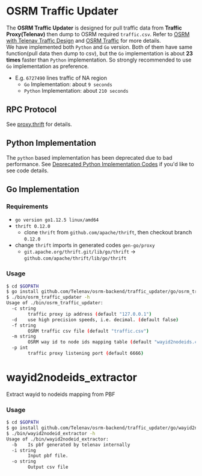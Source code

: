 # OSRM Traffic Updater
The **OSRM Traffic Updater** is designed for pull traffic data from **Traffic Proxy(Telenav)** then dump to OSRM required `traffic.csv`. Refer to [OSRM with Telenav Traffic Design](../docs/design/osrm-with-telenav-traffic.md) and [OSRM Traffic](https://github.com/Project-OSRM/osrm-backend/wiki/Traffic) for more details.        
We have implemented both `Python` and `Go` version. Both of them have same function(pull data then dump to csv), but the `Go` implementation is about **23 times** faster than `Python` implementation. So strongly recommended to use `Go` implementation as preference.        
- E.g. `6727490` lines traffic of NA region     
    - `Go` Implementation: about `9 seconds`
    - `Python` Implementation: about `210 seconds`    

## RPC Protocol
See [proxy.thrift](proxy.thrift) for details.    

## Python Implementation
The `python` based implementation has been deprecated due to bad performance. See [Deprecated Python Implementation Codes](https://github.com/Telenav/osrm-backend/blob/b4eb73f2d307fd4dbd8b8610bbc2a68c3b6ab1ae/traffic_updater/python/osrm_traffic_updater.py#L57) if you'd like to see code details.     

## Go Implementation
### Requirements
- `go version go1.12.5 linux/amd64`
- `thrift 0.12.0`
    - clone `thrift` from `github.com/apache/thrift`, then checkout branch `0.12.0`
- change `thrift` imports in generated codes `gen-go/proxy` 
    - `git.apache.org/thrift.git/lib/go/thrift` -> `github.com/apache/thrift/lib/go/thrift`


### Usage
```bash
$ cd $GOPATH
$ go install github.com/Telenav/osrm-backend/traffic_updater/go/osrm_traffic_updater
$ ./bin/osrm_traffic_updater -h
Usage of ./bin/osrm_traffic_updater:
  -c string
    	traffic proxy ip address (default "127.0.0.1")
  -d	use high precision speeds, i.e. decimal. (default false)
  -f string
    	OSRM traffic csv file (default "traffic.csv")
  -m string
    	OSRM way id to node ids mapping table (default "wayid2nodeids.csv")
  -p int
    	traffic proxy listening port (default 6666)
```

# wayid2nodeids_extractor
Extract wayid to nodeids mapping from PBF

### Usage
```bash
$ cd $GOPATH
$ go install github.com/Telenav/osrm-backend/traffic_updater/go/wayid2nodeid_extractor
$ ./bin/wayid2nodeid_extractor -h
Usage of ./bin/wayid2nodeid_extractor:
  -b	Is pbf generated by telenav internally
  -i string
    	Input pbf file.
  -o string
    	Output csv file
```

